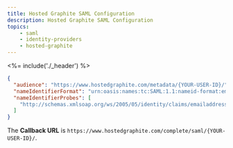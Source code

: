 ```yaml
---
title: Hosted Graphite SAML Configuration
description: Hosted Graphite SAML Configuration
topics:
    - saml
    - identity-providers
    - hosted-graphite
---
```


<%= include('./_header') %>

```json
{
  "audience": "https://www.hostedgraphite.com/metadata/{YOUR-USER-ID}/",
  "nameIdentifierFormat": "urn:oasis:names:tc:SAML:1.1:nameid-format:emailAddress",
  "nameIdentifierProbes": [
    "http://schemas.xmlsoap.org/ws/2005/05/identity/claims/emailaddress"
  ]
}
```

The **Callback URL** is `https://www.hostedgraphite.com/complete/saml/{YOUR-USER-ID}/`.
